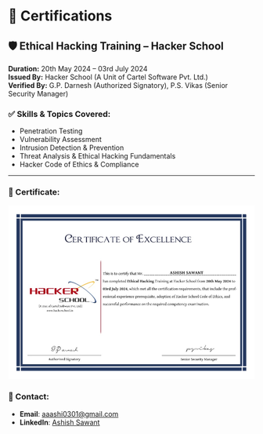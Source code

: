 # 📜 Certifications

## 🛡️ Ethical Hacking Training – Hacker School

**Duration:** 20th May 2024 – 03rd July 2024  
**Issued By:** Hacker School (A Unit of Cartel Software Pvt. Ltd.)  
**Verified By:** G.P. Darnesh (Authorized Signatory), P.S. Vikas (Senior Security Manager)

### ✅ Skills & Topics Covered:
- Penetration Testing
- Vulnerability Assessment
- Intrusion Detection & Prevention
- Threat Analysis & Ethical Hacking Fundamentals
- Hacker Code of Ethics & Compliance

---

### 📄 Certificate:
![Ethical Hacking Certificate](./ethical-hacking-certificate.jpg)


###  🔗 Contact:
- **Email**: aaashi0301@gmail.com
- **LinkedIn**: [Ashish Sawant](https://www.linkedin.com/in/ashish-sawant-a02412260)
